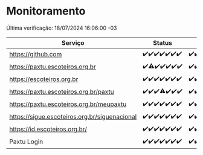# Monitoramento

Última verificação: 18/07/2024 16:06:00 -03

|Serviço|Status|Últimas 24h|
|---|---|---|
|https://github.com|<span title="2024-07-11: OK=24">✔️</span><span title="2024-07-12: OK=24">✔️</span><span title="2024-07-13: OK=24">✔️</span><span title="2024-07-14: OK=23">✔️</span><span title="2024-07-15: OK=23">✔️</span><span title="2024-07-16: OK=24">✔️</span><span title="2024-07-17: OK=20">✔️</span>|<span title="17/07/2024 17:07:00 -03 : 200">✔️</span><span title="17/07/2024 18:06:00 -03 : 200">✔️</span><span title="17/07/2024 19:07:00 -03 : 200">✔️</span><span title="17/07/2024 20:08:00 -03 : 200">✔️</span><span title="17/07/2024 21:34:00 -03 : 200">✔️</span><span title="17/07/2024 22:56:00 -03 : 200">✔️</span><span title="17/07/2024 23:28:00 -03 : 200">✔️</span><span title="18/07/2024 00:09:00 -03 : 200">✔️</span><span title="18/07/2024 01:08:00 -03 : 200">✔️</span><span title="18/07/2024 02:08:00 -03 : 200">✔️</span><span title="18/07/2024 03:10:00 -03 : 200">✔️</span><span title="18/07/2024 04:07:00 -03 : 200">✔️</span><span title="18/07/2024 05:09:00 -03 : 200">✔️</span><span title="18/07/2024 06:07:00 -03 : 200">✔️</span><span title="18/07/2024 07:07:00 -03 : 200">✔️</span><span title="18/07/2024 08:06:00 -03 : 200">✔️</span><span title="18/07/2024 09:13:00 -03 : 200">✔️</span><span title="18/07/2024 10:11:00 -03 : 200">✔️</span><span title="18/07/2024 11:07:00 -03 : 200">✔️</span><span title="18/07/2024 12:08:00 -03 : 200">✔️</span><span title="18/07/2024 13:08:00 -03 : 200">✔️</span><span title="18/07/2024 14:06:00 -03 : 200">✔️</span><span title="18/07/2024 15:09:00 -03 : 200">✔️</span><span title="18/07/2024 16:06:00 -03 : 200">✔️</span>|
|https://paxtu.escoteiros.org.br|<span title="2024-07-11: OK=24">✔️</span><span title="2024-07-12: OK=23, Falhas=1">⚠️</span><span title="2024-07-13: OK=24">✔️</span><span title="2024-07-14: OK=23">✔️</span><span title="2024-07-15: OK=23">✔️</span><span title="2024-07-16: OK=24">✔️</span><span title="2024-07-17: OK=20">✔️</span>|<span title="17/07/2024 17:07:00 -03 : 200">✔️</span><span title="17/07/2024 18:06:00 -03 : 200">✔️</span><span title="17/07/2024 19:07:00 -03 : 200">✔️</span><span title="17/07/2024 20:08:00 -03 : 200">✔️</span><span title="17/07/2024 21:34:00 -03 : 200">✔️</span><span title="17/07/2024 22:56:00 -03 : 200">✔️</span><span title="17/07/2024 23:28:00 -03 : 200">✔️</span><span title="18/07/2024 00:09:00 -03 : 200">✔️</span><span title="18/07/2024 01:08:00 -03 : 200">✔️</span><span title="18/07/2024 02:08:00 -03 : 200">✔️</span><span title="18/07/2024 03:10:00 -03 : 200">✔️</span><span title="18/07/2024 04:07:00 -03 : 200">✔️</span><span title="18/07/2024 05:09:00 -03 : 200">✔️</span><span title="18/07/2024 06:07:00 -03 : 200">✔️</span><span title="18/07/2024 07:07:00 -03 : 200">✔️</span><span title="18/07/2024 08:06:00 -03 : 200">✔️</span><span title="18/07/2024 09:13:00 -03 : 200">✔️</span><span title="18/07/2024 10:11:00 -03 : 200">✔️</span><span title="18/07/2024 11:07:00 -03 : 200">✔️</span><span title="18/07/2024 12:08:00 -03 : 200">✔️</span><span title="18/07/2024 13:08:00 -03 : 200">✔️</span><span title="18/07/2024 14:06:00 -03 : 200">✔️</span><span title="18/07/2024 15:09:00 -03 : 200">✔️</span><span title="18/07/2024 16:06:00 -03 : 200">✔️</span>|
|https://escoteiros.org.br|<span title="2024-07-11: OK=24">✔️</span><span title="2024-07-12: OK=24">✔️</span><span title="2024-07-13: OK=24">✔️</span><span title="2024-07-14: OK=23">✔️</span><span title="2024-07-15: OK=23">✔️</span><span title="2024-07-16: OK=24">✔️</span><span title="2024-07-17: OK=20">✔️</span>|<span title="17/07/2024 17:07:00 -03 : 200">✔️</span><span title="17/07/2024 18:06:00 -03 : 200">✔️</span><span title="17/07/2024 19:07:00 -03 : 200">✔️</span><span title="17/07/2024 20:08:00 -03 : 200">✔️</span><span title="17/07/2024 21:34:00 -03 : 200">✔️</span><span title="17/07/2024 22:56:00 -03 : 200">✔️</span><span title="17/07/2024 23:28:00 -03 : 200">✔️</span><span title="18/07/2024 00:09:00 -03 : 200">✔️</span><span title="18/07/2024 01:08:00 -03 : 200">✔️</span><span title="18/07/2024 02:08:00 -03 : 200">✔️</span><span title="18/07/2024 03:10:00 -03 : 200">✔️</span><span title="18/07/2024 04:07:00 -03 : 200">✔️</span><span title="18/07/2024 05:09:00 -03 : 200">✔️</span><span title="18/07/2024 06:07:00 -03 : 200">✔️</span><span title="18/07/2024 07:07:00 -03 : 200">✔️</span><span title="18/07/2024 08:06:00 -03 : 200">✔️</span><span title="18/07/2024 09:13:00 -03 : 200">✔️</span><span title="18/07/2024 10:11:00 -03 : 200">✔️</span><span title="18/07/2024 11:07:00 -03 : 200">✔️</span><span title="18/07/2024 12:08:00 -03 : 200">✔️</span><span title="18/07/2024 13:08:00 -03 : 200">✔️</span><span title="18/07/2024 14:06:00 -03 : 200">✔️</span><span title="18/07/2024 15:09:00 -03 : 200">✔️</span><span title="18/07/2024 16:06:00 -03 : 200">✔️</span>|
|https://paxtu.escoteiros.org.br/paxtu|<span title="2024-07-11: OK=24">✔️</span><span title="2024-07-12: OK=24">✔️</span><span title="2024-07-13: OK=24">✔️</span><span title="2024-07-14: OK=22, Falhas=1">⚠️</span><span title="2024-07-15: OK=23">✔️</span><span title="2024-07-16: OK=24">✔️</span><span title="2024-07-17: OK=20">✔️</span>|<span title="17/07/2024 17:07:00 -03 : 200">✔️</span><span title="17/07/2024 18:06:00 -03 : 200">✔️</span><span title="17/07/2024 19:07:00 -03 : 200">✔️</span><span title="17/07/2024 20:08:00 -03 : 200">✔️</span><span title="17/07/2024 21:34:00 -03 : 200">✔️</span><span title="17/07/2024 22:56:00 -03 : 200">✔️</span><span title="17/07/2024 23:28:00 -03 : 200">✔️</span><span title="18/07/2024 00:09:00 -03 : 200">✔️</span><span title="18/07/2024 01:08:00 -03 : 200">✔️</span><span title="18/07/2024 02:08:00 -03 : 200">✔️</span><span title="18/07/2024 03:10:00 -03 : 200">✔️</span><span title="18/07/2024 04:07:00 -03 : 200">✔️</span><span title="18/07/2024 05:09:00 -03 : 200">✔️</span><span title="18/07/2024 06:07:00 -03 : 200">✔️</span><span title="18/07/2024 07:07:00 -03 : 200">✔️</span><span title="18/07/2024 08:06:00 -03 : 200">✔️</span><span title="18/07/2024 09:13:00 -03 : 200">✔️</span><span title="18/07/2024 10:11:00 -03 : 200">✔️</span><span title="18/07/2024 11:07:00 -03 : 200">✔️</span><span title="18/07/2024 12:08:00 -03 : 200">✔️</span><span title="18/07/2024 13:08:00 -03 : 200">✔️</span><span title="18/07/2024 14:06:00 -03 : 200">✔️</span><span title="18/07/2024 15:09:00 -03 : 200">✔️</span><span title="18/07/2024 16:06:00 -03 : 200">✔️</span>|
|https://paxtu.escoteiros.org.br/meupaxtu|<span title="2024-07-11: OK=24">✔️</span><span title="2024-07-12: OK=24">✔️</span><span title="2024-07-13: OK=24">✔️</span><span title="2024-07-14: OK=23">✔️</span><span title="2024-07-15: OK=23">✔️</span><span title="2024-07-16: OK=24">✔️</span><span title="2024-07-17: OK=20">✔️</span>|<span title="17/07/2024 17:07:00 -03 : 200">✔️</span><span title="17/07/2024 18:06:00 -03 : 200">✔️</span><span title="17/07/2024 19:07:00 -03 : 200">✔️</span><span title="17/07/2024 20:08:00 -03 : 200">✔️</span><span title="17/07/2024 21:34:00 -03 : 200">✔️</span><span title="17/07/2024 22:56:00 -03 : 200">✔️</span><span title="17/07/2024 23:28:00 -03 : 200">✔️</span><span title="18/07/2024 00:09:00 -03 : 200">✔️</span><span title="18/07/2024 01:08:00 -03 : 200">✔️</span><span title="18/07/2024 02:08:00 -03 : 200">✔️</span><span title="18/07/2024 03:10:00 -03 : 200">✔️</span><span title="18/07/2024 04:07:00 -03 : 200">✔️</span><span title="18/07/2024 05:09:00 -03 : 200">✔️</span><span title="18/07/2024 06:07:00 -03 : 200">✔️</span><span title="18/07/2024 07:07:00 -03 : 200">✔️</span><span title="18/07/2024 08:06:00 -03 : 200">✔️</span><span title="18/07/2024 09:13:00 -03 : 200">✔️</span><span title="18/07/2024 10:11:00 -03 : 200">✔️</span><span title="18/07/2024 11:07:00 -03 : 200">✔️</span><span title="18/07/2024 12:08:00 -03 : 200">✔️</span><span title="18/07/2024 13:08:00 -03 : 200">✔️</span><span title="18/07/2024 14:06:00 -03 : 200">✔️</span><span title="18/07/2024 15:09:00 -03 : 200">✔️</span><span title="18/07/2024 16:06:00 -03 : 200">✔️</span>|
|https://sigue.escoteiros.org.br/siguenacional|<span title="2024-07-11: OK=24">✔️</span><span title="2024-07-12: OK=24">✔️</span><span title="2024-07-13: OK=24">✔️</span><span title="2024-07-14: OK=23">✔️</span><span title="2024-07-15: OK=23">✔️</span><span title="2024-07-16: OK=24">✔️</span><span title="2024-07-17: OK=20">✔️</span>|<span title="17/07/2024 17:07:00 -03 : 200">✔️</span><span title="17/07/2024 18:06:00 -03 : 200">✔️</span><span title="17/07/2024 19:07:00 -03 : 200">✔️</span><span title="17/07/2024 20:08:00 -03 : 200">✔️</span><span title="17/07/2024 21:34:00 -03 : 200">✔️</span><span title="17/07/2024 22:56:00 -03 : 200">✔️</span><span title="17/07/2024 23:28:00 -03 : 200">✔️</span><span title="18/07/2024 00:09:00 -03 : 200">✔️</span><span title="18/07/2024 01:08:00 -03 : 200">✔️</span><span title="18/07/2024 02:08:00 -03 : 200">✔️</span><span title="18/07/2024 03:10:00 -03 : 200">✔️</span><span title="18/07/2024 04:07:00 -03 : 200">✔️</span><span title="18/07/2024 05:09:00 -03 : 200">✔️</span><span title="18/07/2024 06:07:00 -03 : 200">✔️</span><span title="18/07/2024 07:07:00 -03 : 200">✔️</span><span title="18/07/2024 08:06:00 -03 : 200">✔️</span><span title="18/07/2024 09:13:00 -03 : 200">✔️</span><span title="18/07/2024 10:11:00 -03 : 200">✔️</span><span title="18/07/2024 11:07:00 -03 : 200">✔️</span><span title="18/07/2024 12:08:00 -03 : 200">✔️</span><span title="18/07/2024 13:08:00 -03 : 200">✔️</span><span title="18/07/2024 14:06:00 -03 : 200">✔️</span><span title="18/07/2024 15:09:00 -03 : 200">✔️</span><span title="18/07/2024 16:06:00 -03 : 200">✔️</span>|
|https://id.escoteiros.org.br/|<span title="2024-07-11: OK=24">✔️</span><span title="2024-07-12: OK=24">✔️</span><span title="2024-07-13: OK=24">✔️</span><span title="2024-07-14: OK=23">✔️</span><span title="2024-07-15: OK=23">✔️</span><span title="2024-07-16: OK=24">✔️</span><span title="2024-07-17: OK=20">✔️</span>|<span title="17/07/2024 17:07:00 -03 : 200">✔️</span><span title="17/07/2024 18:06:00 -03 : 200">✔️</span><span title="17/07/2024 19:07:00 -03 : 200">✔️</span><span title="17/07/2024 20:08:00 -03 : 200">✔️</span><span title="17/07/2024 21:34:00 -03 : 200">✔️</span><span title="17/07/2024 22:56:00 -03 : 200">✔️</span><span title="17/07/2024 23:28:00 -03 : 200">✔️</span><span title="18/07/2024 00:09:00 -03 : 200">✔️</span><span title="18/07/2024 01:08:00 -03 : 200">✔️</span><span title="18/07/2024 02:08:00 -03 : 200">✔️</span><span title="18/07/2024 03:10:00 -03 : 200">✔️</span><span title="18/07/2024 04:07:00 -03 : 200">✔️</span><span title="18/07/2024 05:09:00 -03 : 200">✔️</span><span title="18/07/2024 06:07:00 -03 : 200">✔️</span><span title="18/07/2024 07:07:00 -03 : 200">✔️</span><span title="18/07/2024 08:06:00 -03 : 200">✔️</span><span title="18/07/2024 09:13:00 -03 : 200">✔️</span><span title="18/07/2024 10:11:00 -03 : 200">✔️</span><span title="18/07/2024 11:07:00 -03 : 200">✔️</span><span title="18/07/2024 12:08:00 -03 : 200">✔️</span><span title="18/07/2024 13:08:00 -03 : 200">✔️</span><span title="18/07/2024 14:06:00 -03 : 200">✔️</span><span title="18/07/2024 15:09:00 -03 : 200">✔️</span><span title="18/07/2024 16:06:00 -03 : 200">✔️</span>|
|Paxtu Login|<span title="2024-07-11: OK=24">✔️</span><span title="2024-07-12: OK=24">✔️</span><span title="2024-07-13: OK=24">✔️</span><span title="2024-07-14: OK=23">✔️</span><span title="2024-07-15: OK=23">✔️</span><span title="2024-07-16: OK=24">✔️</span><span title="2024-07-17: OK=20">✔️</span>|<span title="17/07/2024 17:07:00 -03 : 200">✔️</span><span title="17/07/2024 18:06:00 -03 : 200">✔️</span><span title="17/07/2024 19:07:00 -03 : 200">✔️</span><span title="17/07/2024 20:08:00 -03 : 200">✔️</span><span title="17/07/2024 21:34:00 -03 : 200">✔️</span><span title="17/07/2024 22:56:00 -03 : 200">✔️</span><span title="17/07/2024 23:28:00 -03 : 200">✔️</span><span title="18/07/2024 00:09:00 -03 : 200">✔️</span><span title="18/07/2024 01:08:00 -03 : 200">✔️</span><span title="18/07/2024 02:08:00 -03 : 200">✔️</span><span title="18/07/2024 03:10:00 -03 : 200">✔️</span><span title="18/07/2024 04:07:00 -03 : 200">✔️</span><span title="18/07/2024 05:09:00 -03 : 200">✔️</span><span title="18/07/2024 06:07:00 -03 : 200">✔️</span><span title="18/07/2024 07:08:00 -03 : 200">✔️</span><span title="18/07/2024 08:06:00 -03 : 200">✔️</span><span title="18/07/2024 09:13:00 -03 : 200">✔️</span><span title="18/07/2024 10:11:00 -03 : 200">✔️</span><span title="18/07/2024 11:07:00 -03 : 200">✔️</span><span title="18/07/2024 12:08:00 -03 : 200">✔️</span><span title="18/07/2024 13:08:00 -03 : 200">✔️</span><span title="18/07/2024 14:06:00 -03 : 200">✔️</span><span title="18/07/2024 15:09:00 -03 : 200">✔️</span><span title="18/07/2024 16:06:00 -03 : 200">✔️</span>|
